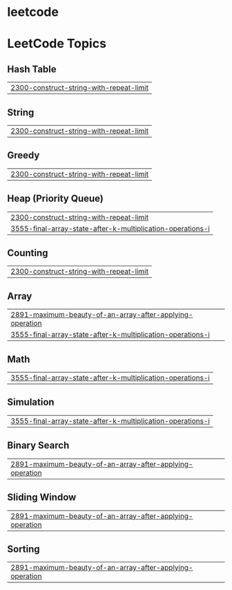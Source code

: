 # leetcode
<!---LeetCode Topics Start-->
# LeetCode Topics
## Hash Table
|  |
| ------- |
| [2300-construct-string-with-repeat-limit](https://github.com/pandashreyan/leetcode/tree/master/2300-construct-string-with-repeat-limit) |
## String
|  |
| ------- |
| [2300-construct-string-with-repeat-limit](https://github.com/pandashreyan/leetcode/tree/master/2300-construct-string-with-repeat-limit) |
## Greedy
|  |
| ------- |
| [2300-construct-string-with-repeat-limit](https://github.com/pandashreyan/leetcode/tree/master/2300-construct-string-with-repeat-limit) |
## Heap (Priority Queue)
|  |
| ------- |
| [2300-construct-string-with-repeat-limit](https://github.com/pandashreyan/leetcode/tree/master/2300-construct-string-with-repeat-limit) |
| [3555-final-array-state-after-k-multiplication-operations-i](https://github.com/pandashreyan/leetcode/tree/master/3555-final-array-state-after-k-multiplication-operations-i) |
## Counting
|  |
| ------- |
| [2300-construct-string-with-repeat-limit](https://github.com/pandashreyan/leetcode/tree/master/2300-construct-string-with-repeat-limit) |
## Array
|  |
| ------- |
| [2891-maximum-beauty-of-an-array-after-applying-operation](https://github.com/pandashreyan/leetcode/tree/master/2891-maximum-beauty-of-an-array-after-applying-operation) |
| [3555-final-array-state-after-k-multiplication-operations-i](https://github.com/pandashreyan/leetcode/tree/master/3555-final-array-state-after-k-multiplication-operations-i) |
## Math
|  |
| ------- |
| [3555-final-array-state-after-k-multiplication-operations-i](https://github.com/pandashreyan/leetcode/tree/master/3555-final-array-state-after-k-multiplication-operations-i) |
## Simulation
|  |
| ------- |
| [3555-final-array-state-after-k-multiplication-operations-i](https://github.com/pandashreyan/leetcode/tree/master/3555-final-array-state-after-k-multiplication-operations-i) |
## Binary Search
|  |
| ------- |
| [2891-maximum-beauty-of-an-array-after-applying-operation](https://github.com/pandashreyan/leetcode/tree/master/2891-maximum-beauty-of-an-array-after-applying-operation) |
## Sliding Window
|  |
| ------- |
| [2891-maximum-beauty-of-an-array-after-applying-operation](https://github.com/pandashreyan/leetcode/tree/master/2891-maximum-beauty-of-an-array-after-applying-operation) |
## Sorting
|  |
| ------- |
| [2891-maximum-beauty-of-an-array-after-applying-operation](https://github.com/pandashreyan/leetcode/tree/master/2891-maximum-beauty-of-an-array-after-applying-operation) |
<!---LeetCode Topics End-->